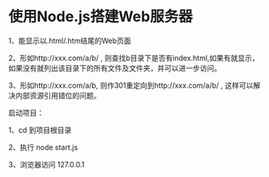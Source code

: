 # 使用Node.js搭建Web服务器

1、能显示以.html/.htm结尾的Web页面

2、形如http://xxx.com/a/b/ , 则查找b目录下是否有index.html,如果有就显示，如果没有就列出该目录下的所有文件及文件夹，并可以进一步访问。

3、形如http://xxx.com/a/b,  则作301重定向到http://xxx.com/a/b/ , 这样可以解决内部资源引用错位的问题。

启动项目：

1、cd 到项目根目录 

2、执行 node start.js

3、浏览器访问 127.0.0.1

